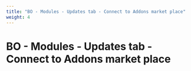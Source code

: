 ```yaml
---
title: "BO - Modules - Updates tab - Connect to Addons market place"
weight: 4
---
```


# BO - Modules - Updates tab - Connect to Addons market place

